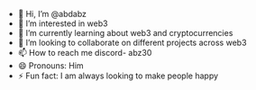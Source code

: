 - 👋 Hi, I’m @abdabz
- 👀 I’m interested in web3
- 🌱 I’m currently learning about web3 and cryptocurrencies
- 💞️ I’m looking to collaborate on different projects across web3
- 📫 How to reach me discord- abz30
- 😄 Pronouns: Him
- ⚡ Fun fact: I am always looking to make people happy

<!---
abdabz/abdabz is a ✨ special ✨ repository because its `README.md` (this file) appears on your GitHub profile.
You can click the Preview link to take a look at your changes.
--->
